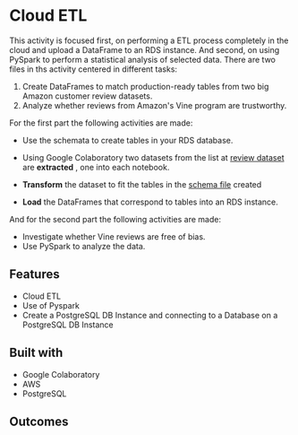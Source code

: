 # Cloud ETL

This activity is focused first, on performing a ETL process completely in the cloud and upload a DataFrame to an RDS instance. And second, on using PySpark to perform a statistical analysis of selected data. There are two files in ths activity centered in different tasks:

1. Create DataFrames to match production-ready tables from two big Amazon customer review datasets.
2. Analyze whether reviews from Amazon's Vine program are trustworthy. 

For the first part the following activities are made:

* Use the schemata to create tables in your RDS database.

* Using Google Colaboratory two datasets from the list at [review dataset](https://s3.amazonaws.com/amazon-reviews-pds/tsv/index.txt) are **extracted** , one into each notebook.

* **Transform** the dataset to fit the tables in the [schema file](Schema.sql) created

* **Load** the DataFrames that correspond to tables into an RDS instance.

And for the second part the following activities are made:

* Investigate whether Vine reviews are free of bias. 
* Use PySpark to analyze the data.

## Features

* Cloud ETL
* Use of Pyspark
* Create a PostgreSQL DB Instance and connecting to a Database on a PostgreSQL DB Instance 

## Built with 

* Google Colaboratory
* AWS
* PostgreSQL

## Outcomes


